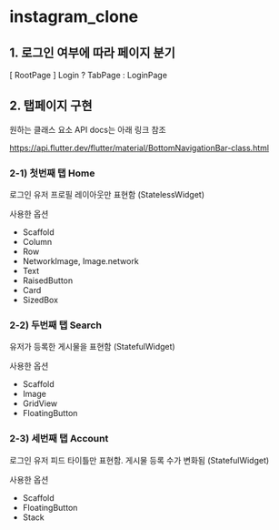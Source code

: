 # instagram_clone

## 1. 로그인 여부에 따라 페이지 분기

[ RootPage ]
Login ? TabPage : LoginPage

## 2. 탭페이지 구현

원하는 클래스 요소 API docs는 아래 링크 참조

https://api.flutter.dev/flutter/material/BottomNavigationBar-class.html

### 2-1) 첫번째 탭 Home

로그인 유저 프로필 레이아웃만 표현함 (StatelessWidget)

사용한 옵션

- Scaffold
- Column
- Row
- NetworkImage, Image.network
- Text
- RaisedButton
- Card
- SizedBox

### 2-2) 두번째 탭 Search

유저가 등록한 게시물을 표현함 (StatefulWidget)

사용한 옵션

- Scaffold
- Image
- GridView
- FloatingButton

### 2-3) 세번째 탭 Account

로그인 유저 피드 타이틀만 표현함.
게시물 등록 수가 변화됨 (StatefulWidget)

사용한 옵션

- Scaffold
- FloatingButton
- Stack
